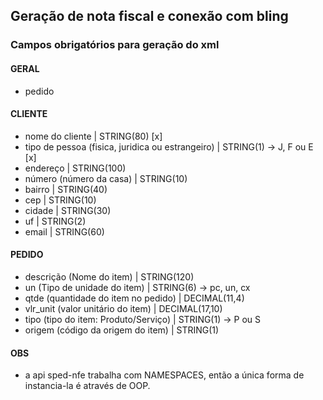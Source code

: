 ## Geração de nota fiscal e conexão com bling



### Campos obrigatórios para geração do xml

#### GERAL
- pedido


#### CLIENTE
- nome do cliente | STRING(80) [x]
- tipo de pessoa (fisica, juridica ou estrangeiro) | STRING(1) -> J, F ou E [x]
- endereço | STRING(100)
- número (número da casa) | STRING(10)
- bairro | STRING(40)
- cep | STRING(10)
- cidade | STRING(30)
- uf | STRING(2)
- email | STRING(60)

#### PEDIDO
- descrição (Nome do item) | STRING(120)
- un (Tipo de unidade do item) | STRING(6) -> pc, un, cx
- qtde (quantidade do item no pedido) | DECIMAL(11,4)
- vlr_unit (valor unitário do item) | DECIMAL(17,10)
- tipo (tipo do item: Produto/Serviço) | STRING(1) -> P ou S
- origem (código da origem do item) | STRING(1)

#### OBS
- a api sped-nfe trabalha com NAMESPACES, então a única forma de instancia-la é através de OOP.





